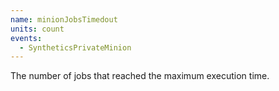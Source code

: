 ```yaml
---
name: minionJobsTimedout
units: count
events:
  - SyntheticsPrivateMinion
---
```


The number of jobs that reached the maximum execution time.